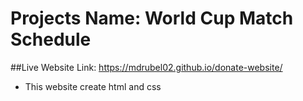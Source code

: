 # Projects Name: World Cup Match Schedule
##Live Website Link: https://mdrubel02.github.io/donate-website/

- This website create html and css

